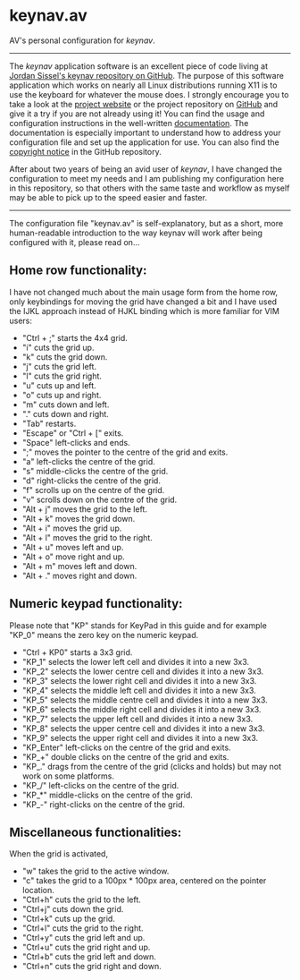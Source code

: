 # keynav.av
AV's personal configuration for _keynav_.

---

The _keynav_ application software is an excellent piece of code living at [Jordan Sissel's keynav repository on GitHub](https://github.com/jordansissel/keynav). The purpose of this software application which works on nearly all Linux distributions running X11 is to use the keyboard for whatever the mouse does. I strongly encourage you to take a look at the [project website](https://www.semicomplete.com/projects/keynav/) or the project repository on [GitHub](https://github.com/jordansissel/keynav) and give it a try if you are not already using it! You can find the usage and configuration instructions in the well-written [documentation](https://github.com/jordansissel/keynav/blob/master/keynav.pod). The documentation is especially important to understand how to address your configuration file and set up the application for use. You can also find the [copyright notice](https://github.com/jordansissel/keynav/blob/master/COPYRIGHT) in the GitHub repository.

After about two years of being an avid user of _keynav_, I have changed the configuration to meet my needs and I am publishing my configuration here in this repository, so that others with the same taste and workflow as myself may be able to pick up to the speed easier and faster.

---

The configuration file "keynav.av" is self-explanatory, but as a short, more human-readable introduction to the way keynav will work after being configured with it, please read on...

## Home row functionality:

I have not changed much about the main usage form from the home row, only keybindings for moving the grid have changed a bit and I have used the IJKL approach instead of HJKL binding which is more familiar for VIM users:
- "Ctrl + ;" starts the 4x4 grid.
- "i" cuts the grid up.
- "k" cuts the grid down.
- "j" cuts the grid left.
- "l" cuts the grid right.
- "u" cuts up and left.
- "o" cuts up and right.
- "m" cuts down and left.
- "." cuts down and right.
- "Tab" restarts.
- "Escape" or "Ctrl + \[" exits.
- "Space" left-clicks and ends.
- ";" moves the pointer to the centre of the grid and exits.
- "a" left-clicks the centre of the grid.
- "s" middle-clicks the centre of the grid.
- "d" right-clicks the centre of the grid.
- "f" scrolls up on the centre of the grid.
- "v" scrolls down on the centre of the grid.
- "Alt + j" moves the grid to the left.
- "Alt + k" moves the grid down.
- "Alt + i" moves the grid up.
- "Alt + l" moves the grid to the right.
- "Alt + u" moves left and up.
- "Alt + o" move right and up.
- "Alt + m" moves left and down.
- "Alt + ." moves right and down.

## Numeric keypad functionality:

Please note that "KP" stands for KeyPad in this guide and for example "KP_0" means the zero key on the numeric keypad.
- "Ctrl + KP0" starts a 3x3 grid.
- "KP_1" selects the lower left cell and divides it into a new 3x3.
- "KP_2" selects the lower centre cell and divides it into a new 3x3.
- "KP_3" selects the lower right cell and divides it into a new 3x3.
- "KP_4" selects the middle left cell and divides it into a new 3x3.
- "KP_5" selects the middle centre cell and divides it into a new 3x3.
- "KP_6" selects the middle right cell and divides it into a new 3x3.
- "KP_7" selects the upper left cell and divides it into a new 3x3.
- "KP_8" selects the upper centre cell and divides it into a new 3x3.
- "KP_9" selects the upper right cell and divides it into a new 3x3.
- "KP_Enter" left-clicks on the centre of the grid and exits.
- "KP_+" double clicks on the centre of the grid and exits.
- "KP_." drags from the centre of the grid (clicks and holds) but may not work on some platforms.
- "KP_/" left-clicks on the centre of the grid.
- "KP_*" middle-clicks on the centre of the grid.
- "KP_-" right-clicks on the centre of the grid.

## Miscellaneous functionalities:

When the grid is activated,
- "w" takes the grid to the active window.
- "c" takes the grid to a 100px * 100px area, centered on the pointer location.
- "Ctrl+h" cuts the grid to the left.
- "Ctrl+j" cuts down the grid.
- "Ctrl+k" cuts up the grid.
- "Ctrl+l" cuts the grid to the right.
- "Ctrl+y" cuts the grid left and up.
- "Ctrl+u" cuts the grid right and up.
- "Ctrl+b" cuts the grid left and down.
- "Ctrl+n" cuts the grid right and down.
